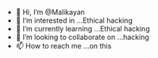 - 👋 Hi, I’m @Malikayan
- 👀 I’m interested in ...Ethical hacking
- 🌱 I’m currently learning ...Ethical hacking
- 💞️ I’m looking to collaborate on ...hacking
- 📫 How to reach me ...on this

<!---
Malikayan/Malikayan is a ✨ special ✨ repository because its `README.md` (this file) appears on your GitHub profile.
You can click the Preview link to take a look at your changes.
--->
